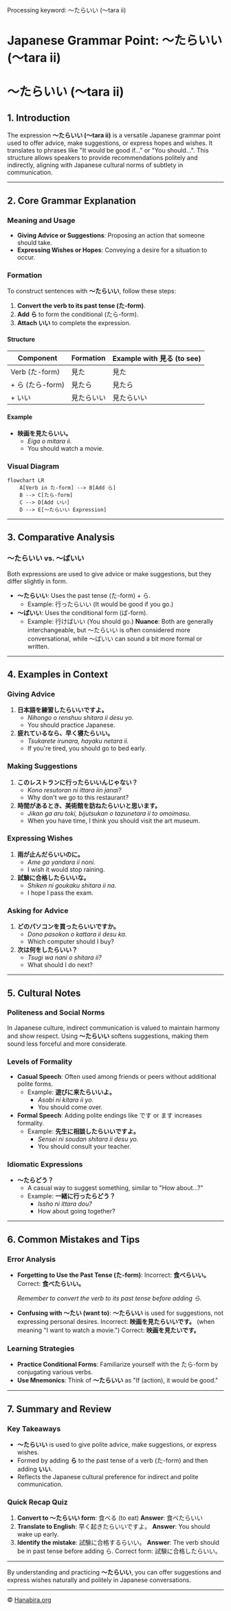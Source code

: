 Processing keyword: ～たらいい (〜tara ii)
# Japanese Grammar Point: ～たらいい (〜tara ii)
# ～たらいい (〜tara ii)
## 1. Introduction
The expression **～たらいい (〜tara ii)** is a versatile Japanese grammar point used to offer advice, make suggestions, or express hopes and wishes. It translates to phrases like "It would be good if..." or "You should...". This structure allows speakers to provide recommendations politely and indirectly, aligning with Japanese cultural norms of subtlety in communication.

---
## 2. Core Grammar Explanation
### Meaning and Usage
- **Giving Advice or Suggestions**: Proposing an action that someone should take.
- **Expressing Wishes or Hopes**: Conveying a desire for a situation to occur.
### Formation
To construct sentences with **～たらいい**, follow these steps:
1. **Convert the verb to its past tense (た-form)**.
2. **Add ら** to form the conditional (たら-form).
3. **Attach いい** to complete the expression.
#### Structure
| Component            | Formation                 | Example with 見る (to see) |
|----------------------|---------------------------|----------------------------|
| Verb (た-form)        | 見た                      | 見た                        |
| + ら (たら-form)     | 見たら                    | 見たら                      |
| + いい               | 見たらいい                | 見たらいい                  |
#### Example
- **映画を見たらいい。**
  - *Eiga o mitara ii.*
  - You should watch a movie.
### Visual Diagram
```mermaid
flowchart LR
    A[Verb in た-form] --> B[Add ら]
    B --> C[たら-form]
    C --> D[Add いい]
    D --> E[～たらいい Expression]
```
---
## 3. Comparative Analysis
### ～たらいい vs. ～ばいい
Both expressions are used to give advice or make suggestions, but they differ slightly in form.
- **～たらいい**: Uses the past tense (た-form) + ら.
  - Example: 行ったらいい (It would be good if you go.)
- **～ばいい**: Uses the conditional form (ば-form).
  - Example: 行けばいい (You should go.)
**Nuance**: Both are generally interchangeable, but ～たらいい is often considered more conversational, while ～ばいい can sound a bit more formal or written.
---
## 4. Examples in Context
### Giving Advice
1. **日本語を練習したらいいですよ。**
   - *Nihongo o renshuu shitara ii desu yo.*
   - You should practice Japanese.
2. **疲れているなら、早く寝たらいい。**
   - *Tsukarete irunara, hayaku netara ii.*
   - If you're tired, you should go to bed early.
### Making Suggestions
1. **このレストランに行ったらいいんじゃない？**
   - *Kono resutoran ni ittara iin janai?*
   - Why don't we go to this restaurant?
2. **時間があるとき、美術館を訪ねたらいいと思います。**
   - *Jikan ga aru toki, bijutsukan o tazunetara ii to omoimasu.*
   - When you have time, I think you should visit the art museum.
### Expressing Wishes
1. **雨が止んだらいいのに。**
   - *Ame ga yandara ii noni.*
   - I wish it would stop raining.
2. **試験に合格したらいいな。**
   - *Shiken ni goukaku shitara ii na.*
   - I hope I pass the exam.
### Asking for Advice
1. **どのパソコンを買ったらいいですか。**
   - *Dono pasokon o kattara ii desu ka.*
   - Which computer should I buy?
2. **次は何をしたらいい？**
   - *Tsugi wa nani o shitara ii?*
   - What should I do next?
---
## 5. Cultural Notes
### Politeness and Social Norms
In Japanese culture, indirect communication is valued to maintain harmony and show respect. Using **～たらいい** softens suggestions, making them sound less forceful and more considerate.
### Levels of Formality
- **Casual Speech**: Often used among friends or peers without additional polite forms.
  - Example: **遊びに来たらいいよ。**
    - *Asobi ni kitara ii yo.*
    - You should come over.
- **Formal Speech**: Adding polite endings like です or ます increases formality.
  - Example: **先生に相談したらいいですよ。**
    - *Sensei ni soudan shitara ii desu yo.*
    - You should consult your teacher.
### Idiomatic Expressions
- **～たらどう？**
  - A casual way to suggest something, similar to "How about...?"
  - Example: **一緒に行ったらどう？**
    - *Issho ni ittara dou?*
    - How about going together?
---
## 6. Common Mistakes and Tips
### Error Analysis
- **Forgetting to Use the Past Tense (た-form)**:
  Incorrect: **食べらいい。**
  Correct: **食べたらいい。**
  
  *Remember to convert the verb to its past tense before adding ら.*
- **Confusing with ～たい (want to)**:
  **～たらいい** is used for suggestions, not expressing personal desires.
  Incorrect: **映画を見たらいいです。** (when meaning "I want to watch a movie.")
  Correct: **映画を見たいです。**
### Learning Strategies
- **Practice Conditional Forms**: Familiarize yourself with the たら-form by conjugating various verbs.
- **Use Mnemonics**: Think of **～たらいい** as "If (action), it would be good."
---
## 7. Summary and Review
### Key Takeaways
- **～たらいい** is used to give polite advice, make suggestions, or express wishes.
- Formed by adding **ら** to the past tense of a verb (た-form) and then adding **いい**.
- Reflects the Japanese cultural preference for indirect and polite communication.
### Quick Recap Quiz
1. **Convert to ～たらいい form**: 食べる (to eat)
   **Answer**: 食べたらいい
2. **Translate to English**: 早く起きたらいいですよ。
   **Answer**: You should wake up early.
3. **Identify the mistake**: 試験に合格するらいい。
   **Answer**: The verb should be in past tense before adding ら. Correct form: 試験に合格したらいい。
---
By understanding and practicing **～たらいい**, you can offer suggestions and express wishes naturally and politely in Japanese conversations.


---

© [Hanabira.org](https://hanabira.org)
